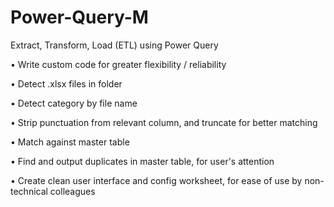 # Power-Query-M
Extract, Transform, Load (ETL) using Power Query

• Write custom code for greater flexibility / reliability

• Detect .xlsx files in folder

• Detect category by file name

• Strip punctuation from relevant column, and truncate for better matching

• Match against master table

• Find and output duplicates in master table, for user's attention

• Create clean user interface and config worksheet, for ease of use by non-technical colleagues
